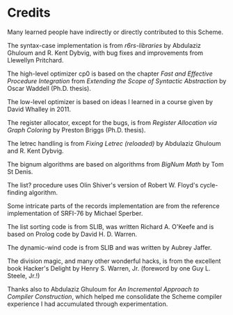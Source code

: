 # Credits

Many learned people have indirectly or directly contributed to this
Scheme.

The syntax-case implementation is from _r6rs-libraries_ by Abdulaziz
Ghuloum and R. Kent Dybvig, with bug fixes and improvements from
Llewellyn Pritchard.

The high-level optimizer cp0 is based on the chapter _Fast and
Effective Procedure Integration_ from _Extending the Scope of
Syntactic Abstraction_ by Oscar Waddell (Ph.D. thesis).

The low-level optimizer is based on ideas I learned in a course given
by David Whalley in 2011.

The register allocator, except for the bugs, is from _Register
Allocation via Graph Coloring_ by Preston Briggs (Ph.D. thesis).

The letrec handling is from _Fixing Letrec (reloaded)_ by Abdulaziz
Ghuloum and R. Kent Dybvig.

The bignum algorithms are based on algorithms from _BigNum Math_ by
Tom St Denis.

The list? procedure uses Olin Shiver's version of Robert W. Floyd's
cycle-finding algorithm.

Some intricate parts of the records implementation are from the
reference implementation of SRFI-76 by Michael Sperber.

The list sorting code is from SLIB, was written Richard A. O'Keefe and
is based on Prolog code by David H. D. Warren.

The dynamic-wind code is from SLIB and was written by Aubrey Jaffer.

The division magic, and many other wonderful hacks, is from the
excellent book Hacker's Delight by Henry S. Warren, Jr. (foreword by
one Guy L. Steele, Jr.!)

Thanks also to Abdulaziz Ghuloum for _An Incremental Approach to
Compiler Construction_, which helped me consolidate the Scheme
compiler experience I had accumulated through experimentation.
